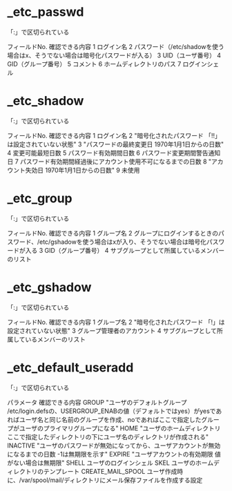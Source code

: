 # _etc_passwd

「:」で区切られている

フィールドNo.	確認できる内容
1	ログイン名
2	パスワード（/etc/shadowを使う場合はx、そうでない場合は暗号化パスワードが入る）
3	UID（ユーザ番号）
4	GID（グループ番号）
5	コメント
6	ホームディレクトリのパス
7	ログインシェル


# _etc_shadow

「:」で区切られている


フィールドNo.	確認できる内容
1	ログイン名
2	"暗号化されたパスワード
「!!」は設定されていない状態"
3	"パスワードの最終変更日
1970年1月1日からの日数"
4	変更可能最短日数
5	パスワード有効期間日数
6	パスワード変更期間警告通知日
7	パスワード有効期間経過後にアカウント使用不可になるまでの日数
8	"アカウント失効日
1970年1月1日からの日数"
9	未使用


# _etc_group

「:」で区切られている

フィールドNo.	確認できる内容
1	グループ名
2	グループにログインするときのパスワード、/etc/gshadowを使う場合はxが入り、そうでない場合は暗号化パスワードが入る
3	GID（グループ番号）
4	サブグループとして所属しているメンバーのリスト


# _etc_gshadow

「:」で区切られている

フィールドNo.	確認できる内容
1	グループ名
2	"暗号化されたパスワード
「!」は設定されていない状態"
3	グループ管理者のアカウント
4	サブグループとして所属しているメンバーのリスト


# _etc_default_useradd

「:」で区切られている

パラメータ	確認できる内容
GROUP	"ユーザのデフォルトグループ
/etc/login.defsの、USERGROUP_ENABの値（デフォルトではyes）がyesであればユーザ名と同じ名前のグループを作成、noであればここで指定したグループがユーザのプライマリグループになる"
HOME	"ユーザのホームディレクトリ
ここで指定したディレクトリの下にユーザ名のディレクトリが作成される"
INACTIVE	"ユーザのパスワードが無効になってから、ユーザアカウントが無効になるまでの日数
-1は無期限を示す"
EXPIRE	"ユーザアカウントの有効期限
値がない場合は無期限"
SHELL	ユーザのログインシェル
SKEL	ユーザのホームディレクトリのテンプレート
CREATE_MAIL_SPOOL	ユーザ作成時に、/var/spool/mail/ディレクトリにメール保存ファイルを作成する設定
